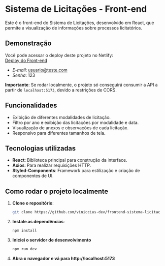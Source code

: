 # Sistema de Licitações - Front-end

Este é o front-end do Sistema de Licitações, desenvolvido em React, que permite a visualização de informações sobre processos licitatórios.

## Demonstração
Você pode acessar o deploy deste projeto no Netlify:  
[Deploy do Front-end](https://chipper-taiyaki-f862b9.netlify.app)
- *E-mail*: usuario@teste.com
- *Senha*: 123

**Importante**: Se rodar localmente, o projeto só conseguirá consumir a API a partir de `localhost:5173`, devido a restrições de CORS.

## Funcionalidades
- Exibição de diferentes modalidades de licitação.
- Filtro por ano e exibição das licitações por modalidade e data.
- Visualização de anexos e observações de cada licitação.
- Responsivo para diferentes tamanhos de tela.

## Tecnologias utilizadas
- **React**: Biblioteca principal para construção da interface.
- **Axios**: Para realizar requisições HTTP.
- **Styled-Components**: Framework para estilização e criação de componentes de UI.

## Como rodar o projeto localmente

1. **Clone o repositório**:
   ```bash
   git clone https://github.com/viniccius-dev/frontend-sistema-licitacoes.git

2. **Instale as dependências**:
   ```bash
   npm install

3. **Iniciei o servidor de desenvolvimento**
   ```bash
   npm run dev

4. **Abra o navegador e vá para http://localhost:5173**
